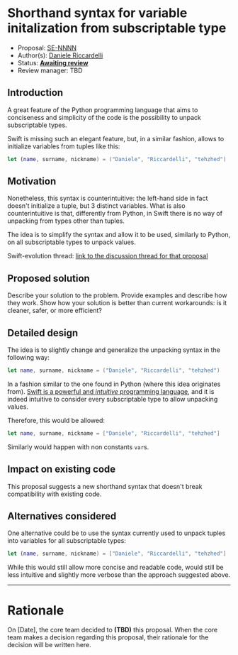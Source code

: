# Shorthand syntax for variable initalization from subscriptable type

* Proposal: [SE-NNNN](https://github.com/apple/swift-evolution/blob/master/proposals/NNNN-name.md)
* Author(s): [Daniele Riccardelli](https://github.com/tehzhed)
* Status: **[Awaiting review](#rationale)**
* Review manager: TBD

## Introduction

A great feature of the Python programming language that aims to conciseness and simplicity of the code is the possibility to unpack subscriptable types.

Swift is missing such an elegant feature, but, in a similar fashion, allows to initialize variables from tuples like this:
```swift
let (name, surname, nickname) = ("Daniele", "Riccardelli", "tehzhed")
```

## Motivation

Nonetheless, this syntax is counterintuitive: the left-hand side in fact doesn't initialize a tuple, but 3 distinct variables. 
What is also counterintuitive is that, differently from Python, in Swift there is no way of unpacking from types other than tuples.

The idea is to simplify the syntax and allow it to be used, similarly to Python, on all subscriptable types to unpack values.

Swift-evolution thread: [link to the discussion thread for that proposal](https://lists.swift.org/pipermail/swift-evolution)

## Proposed solution

Describe your solution to the problem. Provide examples and describe
how they work. Show how your solution is better than current
workarounds: is it cleaner, safer, or more efficient?

## Detailed design

The idea is to slightly change and generalize the unpacking syntax in the following way:
```swift
let name, surname, nickname = ("Daniele", "Riccardelli", "tehzhed")
```
In a fashion similar to the one found in Python (where this idea originates from).
[Swift is a powerful and *intuitive* programming language](https://github.com/apple/swift-evolution/blob/master/process.md), and it is indeed intuitive to consider every subscriptable type to allow unpacking values.

Therefore, this would be allowed:
```swift
let name, surname, nickname = ["Daniele", "Riccardelli", "tehzhed"]
```
Similarly would happen with non constants ```var```s.

## Impact on existing code

This proposal suggests a new shorthand syntax that doesn't break compatibility with existing code.

## Alternatives considered

One alternative could be to use the syntax currently used to unpack tuples into variables for all subscriptable types:

```swift
let (name, surname, nickname) = ["Daniele", "Riccardelli", "tehzhed"]
```

While this would still allow more concise and readable code, would still be less intuitive and slightly more verbose than the approach suggested above.

-------------------------------------------------------------------------------

# Rationale

On [Date], the core team decided to **(TBD)** this proposal.
When the core team makes a decision regarding this proposal,
their rationale for the decision will be written here.
